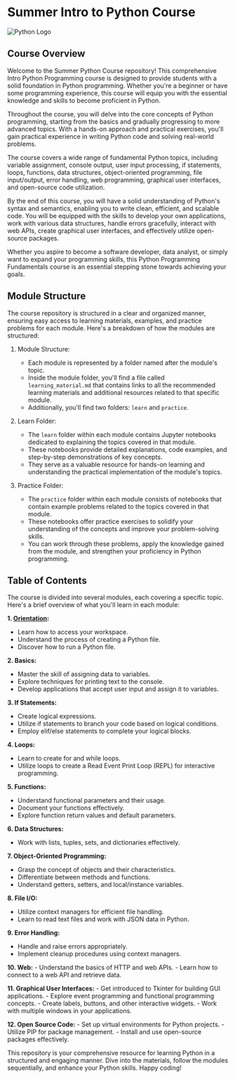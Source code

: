 # Summer Intro to Python Course

![Python Logo](https://upload.wikimedia.org/wikipedia/commons/c/c3/Python-logo-notext.svg)

## Course Overview

Welcome to the Summer Python Course repository! This comprehensive Intro Python
Programming course is designed to provide students with a solid
foundation in Python programming. Whether you're a beginner or have some
programming experience, this course will equip you with the essential knowledge
and skills to become proficient in Python. 

Throughout the course, you will delve into the core concepts of Python
programming, starting from the basics and gradually progressing to more advanced
topics. With a hands-on approach and practical exercises, you'll gain practical
experience in writing Python code and solving real-world problems. 

The course covers a wide range of fundamental Python topics, including variable
assignment, console output, user input processing, if statements, loops,
functions, data structures, object-oriented programming, file input/output,
error handling, web programming, graphical user interfaces, and open-source code
utilization. 

By the end of this course, you will have a solid understanding of Python's
syntax and semantics, enabling you to write clean, efficient, and scalable code.
You will be equipped with the skills to develop your own applications, work with
various data structures, handle errors gracefully, interact with web APIs,
create graphical user interfaces, and effectively utilize open-source packages. 

Whether you aspire to become a software developer, data analyst, or simply want
to expand your programming skills, this Python Programming Fundamentals course
is an essential stepping stone towards achieving your goals.

## Module Structure

The course repository is structured in a clear and organized manner, ensuring
easy access to learning materials, examples, and practice problems for each
module. Here's a breakdown of how the modules are structured: 

1. Module Structure:
   - Each module is represented by a folder named after the module's topic.
   - Inside the module folder, you'll find a file called `learning_material.md`
     that contains links to all the recommended learning materials and
     additional resources related to that specific module. 
   - Additionally, you'll find two folders: `learn` and `practice`.

2. Learn Folder:
   - The `learn` folder within each module contains Jupyter notebooks
     dedicated to explaining the topics covered in that module. 
   - These notebooks provide detailed explanations, code examples, and
     step-by-step demonstrations of key concepts. 
   - They serve as a valuable resource for hands-on learning and understanding
     the practical implementation of the module's topics. 

3. Practice Folder:
   - The `practice` folder within each module consists of notebooks that contain
     example problems related to the topics covered in that module. 
   - These notebooks offer practice exercises to solidify your understanding of
     the concepts and improve your problem-solving skills. 
   - You can work through these problems, apply the knowledge gained from the
     module, and strengthen your proficiency in Python programming. 


## Table of Contents

The course is divided into several modules, each covering a specific topic.
Here's a brief overview of what you'll learn in each module: 

**1. [Orientation](./01_orientation/learning_material.md):**
   - Learn how to access your workspace.
   - Understand the process of creating a Python file.
   - Discover how to run a Python file.

**2. Basics:**
   - Master the skill of assigning data to variables.
   - Explore techniques for printing text to the console.
   - Develop applications that accept user input and assign it to variables.

**3. If Statements:**
   - Create logical expressions.
   - Utilize if statements to branch your code based on logical conditions.
   - Employ elif/else statements to complete your logical blocks.

**4. Loops:**
   - Learn to create for and while loops.
   - Utilize loops to create a Read Event Print Loop (REPL) for interactive programming.

**5. Functions:**
   - Understand functional parameters and their usage.
   - Document your functions effectively.
   - Explore function return values and default parameters.

**6. Data Structures:**
   - Work with lists, tuples, sets, and dictionaries effectively.

**7. Object-Oriented Programming:**
   - Grasp the concept of objects and their characteristics.
   - Differentiate between methods and functions.
   - Understand getters, setters, and local/instance variables.

**8. File I/O:**
   - Utilize context managers for efficient file handling.
   - Learn to read text files and work with JSON data in Python.

**9. Error Handling:**
   - Handle and raise errors appropriately.
   - Implement cleanup procedures using context managers.

**10. Web:**
    - Understand the basics of HTTP and web APIs.
    - Learn how to connect to a web API and retrieve data.

**11. Graphical User Interfaces:**
    - Get introduced to Tkinter for building GUI applications.
    - Explore event programming and functional programming concepts.
    - Create labels, buttons, and other interactive widgets.
    - Work with multiple windows in your applications.

**12. Open Source Code:**
    - Set up virtual environments for Python projects.
    - Utilize PIP for package management.
    - Install and use open-source packages effectively.

This repository is your comprehensive resource for learning Python in a
structured and engaging manner. Dive into the materials, follow the modules
sequentially, and enhance your Python skills. Happy coding! 